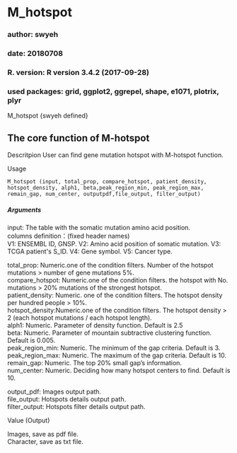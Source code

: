 # M_hotspot

### author: swyeh

### date: 20180708

### R. version: R version 3.4.2 (2017-09-28)

### used packages: grid, ggplot2, ggrepel, shape, e1071, plotrix, plyr



M_hotspot {swyeh defined}



## The core function of M-hotspot

Descritpion
User can find gene mutation hotspot with M-hotspot function.

Usage<br>
```{R}
M_hotspot (input, total_prop, compare_hotspot, patient_density, hotspot_density, alph1, beta,peak_region_min, peak_region_max, remain_gap, num_center, outputpdf,file_output, filter_output)
```
##### Arguments

input: The table with the somatic mutation amino acid position.  
  columns definition：(fixed header names)  
      V1: ENSEMBL ID, GNSP.
      V2: Amino acid position of somatic mutation.
      V3: TCGA patient's S_ID.
      V4: Gene symbol.
      V5: Cancer type.

total_prop: Numeric.one of the condition filters. Number of the hotspot mutations > number of gene mutations 5%.<br>
compare_hotspot: Numeric.one of the condition filters. the hotspot with No. mutations > 20% mutations of the strongest hotspot.<br>
patient_density: Numeric. one of the condition filters. The hotspot density per hundred people > 10%.<br>
hotspot_density:Numeric.one of the condition filters. The hotspot density > 2 (each hotspot mutations / each hotspot length).<br>
alph1: Numeric. Parameter of density function. Default is 2.5<br>
beta: Numeric. Parameter of mountain subtractive clustering function. Default is 0.005.<br>
peak_region_min: Numeric. The minimum of the gap criteria. Default is 3.<br>
peak_region_max: Numeric. The maximum of the gap criteria. Default is 10.<br>
remain_gap: Numeric. The top 20% small gap’s information.<br>
num_center: Numeric. Deciding how many hotspot centers to find. Default is 10.<br>

output_pdf: Images output path.<br>
file_output: Hotspots details output path.<br>
filter_output: Hotspots filter details output path.<br>

Value (Output)

  Images, save as pdf file.  
  Character, save as txt file.
